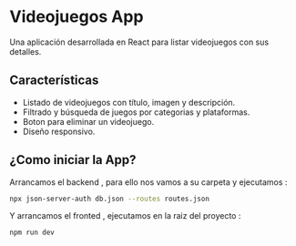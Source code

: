 # Videojuegos App

Una aplicación desarrollada en React para listar videojuegos con sus detalles.

## Características
- Listado de videojuegos con título, imagen y descripción.
- Filtrado y búsqueda de juegos por categorias y plataformas.
- Boton para eliminar un videojuego.
- Diseño responsivo.

## ¿Como iniciar la App?

Arrancamos el backend , para ello nos vamos a su carpeta y ejecutamos : 

```bash
npx json-server-auth db.json --routes routes.json
```

Y arrancamos el fronted , ejecutamos en la raiz del proyecto :

```bash
npm run dev
```